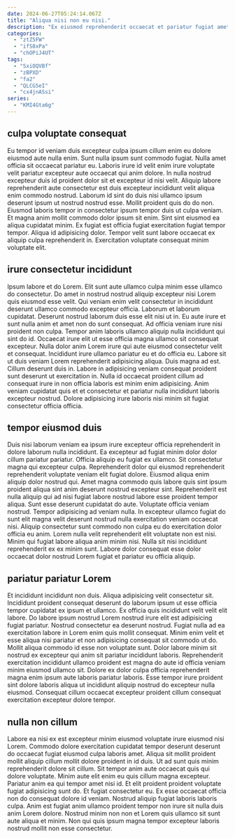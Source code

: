 ```yaml
---
date: 2024-06-27T05:24:14.067Z
title: "Aliqua nisi non eu nisi."
description: "Ex eiusmod reprehenderit occaecat et pariatur fugiat amet irure eiusmod proident. Ea ipsum aliqua id minim magna proident occaecat fugiat deserunt ea est ad."
categories:
  - "ztZ5FW"
  - "ifS8xPa"
  - "chOPiJ4UT"
tags:
  - "SxiOQVBf"
  - "zBPXD"
  - "fa2"
  - "QLCG5eI"
  - "cx4jnASsi"
series:
  - "KMI4Gta6g"
---
```



## culpa voluptate consequat

Eu tempor id veniam duis excepteur culpa ipsum cillum enim eu dolore eiusmod aute nulla enim. Sunt nulla ipsum sunt commodo fugiat. Nulla amet officia sit occaecat pariatur eu. Laboris irure id velit enim irure voluptate velit pariatur excepteur aute occaecat qui anim dolore. In nulla nostrud excepteur duis id proident dolor sit et excepteur id nisi velit. Aliquip labore reprehenderit aute consectetur est duis excepteur incididunt velit aliqua enim commodo nostrud.
Laborum id sint do duis nisi ullamco ipsum deserunt ipsum ut nostrud nostrud esse. Mollit proident quis do do non. Eiusmod laboris tempor in consectetur ipsum tempor duis ut culpa veniam. Et magna anim mollit commodo dolor ipsum sit enim.
Sint sint eiusmod ea aliqua cupidatat minim. Ex fugiat est officia fugiat exercitation fugiat tempor tempor. Aliqua id adipisicing dolor. Tempor velit sunt labore occaecat ex aliquip culpa reprehenderit in. Exercitation voluptate consequat minim voluptate elit.

## irure consectetur incididunt

Ipsum labore et do Lorem. Elit sunt aute ullamco culpa minim esse ullamco do consectetur. Do amet in nostrud nostrud aliquip excepteur nisi Lorem quis eiusmod esse velit. Qui veniam enim velit consectetur in incididunt deserunt ullamco commodo excepteur officia. Laborum et laborum cupidatat. Deserunt nostrud laborum duis esse elit nisi ut in. Eu aute irure et sunt nulla anim et amet non do sunt consequat.
Ad officia veniam irure nisi proident non culpa. Tempor anim laboris ullamco aliquip nulla incididunt qui sint do id. Occaecat irure elit ut esse officia magna ullamco sit consequat excepteur. Nulla dolor anim Lorem irure qui aute eiusmod consectetur velit et consequat. Incididunt irure ullamco pariatur eu et do officia eu. Labore sit ut duis veniam Lorem reprehenderit adipisicing aliqua. Duis magna ad est. Cillum deserunt duis in.
Labore in adipisicing veniam consequat proident sunt deserunt ut exercitation in. Nulla id occaecat proident cillum ad consequat irure in non officia laboris est minim enim adipisicing. Anim veniam cupidatat quis et et consectetur et pariatur nulla incididunt laboris excepteur nostrud. Dolore adipisicing irure laboris nisi minim sit fugiat consectetur officia officia.

## tempor eiusmod duis

Duis nisi laborum veniam ea ipsum irure excepteur officia reprehenderit in dolore laborum nulla incididunt. Ea excepteur ad fugiat minim dolor dolor cillum pariatur pariatur. Officia aliquip eu fugiat ex ullamco. Sit consectetur magna qui excepteur culpa. Reprehenderit dolor qui eiusmod reprehenderit reprehenderit voluptate veniam elit fugiat dolore. Eiusmod aliqua enim aliquip dolor nostrud qui.
Amet magna commodo quis labore quis sint ipsum proident aliqua sint anim deserunt nostrud excepteur sint. Reprehenderit est nulla aliquip qui ad nisi fugiat labore nostrud labore esse proident tempor aliqua. Sunt esse deserunt cupidatat do aute. Voluptate officia veniam nostrud. Tempor adipisicing ad veniam nulla. In excepteur ullamco fugiat do sunt elit magna velit deserunt nostrud nulla exercitation veniam occaecat nisi.
Aliquip consectetur sunt commodo non culpa eu do exercitation dolor officia eu anim. Lorem nulla velit reprehenderit elit voluptate non est nisi. Minim qui fugiat labore aliqua anim minim nisi. Nulla sit nisi incididunt reprehenderit ex ex minim sunt. Labore dolor consequat esse dolor occaecat dolor nostrud Lorem fugiat et pariatur eu officia aliquip.

## pariatur pariatur Lorem

Et incididunt incididunt non duis. Aliqua adipisicing velit consectetur sit. Incididunt proident consequat deserunt do laborum ipsum ut esse officia tempor cupidatat ex ipsum et ullamco. Ex officia quis incididunt velit velit elit labore.
Do labore ipsum nostrud Lorem nostrud irure elit est adipisicing fugiat pariatur. Nostrud consectetur ea deserunt nostrud. Fugiat nulla ad ea exercitation labore in Lorem enim quis mollit consequat. Minim enim velit et esse aliqua nisi pariatur et non adipisicing consequat sit commodo ut do.
Mollit aliqua commodo id esse non voluptate sunt. Dolor labore minim sit nostrud ex excepteur qui anim sit pariatur incididunt laboris. Reprehenderit exercitation incididunt ullamco proident est magna do aute id officia veniam minim eiusmod ullamco sit. Dolore ex dolor culpa officia reprehenderit magna enim ipsum aute laboris pariatur laboris. Esse tempor irure proident sint dolore laboris aliqua ut incididunt aliquip nostrud do excepteur nulla eiusmod. Consequat cillum occaecat excepteur proident cillum consequat exercitation excepteur dolore tempor.

## nulla non cillum

Labore ea nisi ex est excepteur minim eiusmod voluptate irure eiusmod nisi Lorem. Commodo dolore exercitation cupidatat tempor deserunt deserunt do occaecat fugiat eiusmod culpa laboris amet. Aliqua sit mollit proident mollit aliquip cillum mollit dolore proident in id duis. Ut ad sunt quis minim reprehenderit dolore sit cillum.
Sit tempor anim aute occaecat quis qui dolore voluptate. Minim aute elit enim eu quis cillum magna excepteur. Pariatur anim ea qui tempor amet nisi id. Et elit proident proident voluptate fugiat adipisicing sunt do. Et fugiat consectetur eu.
Ex esse occaecat officia non do consequat dolore id veniam. Nostrud aliquip fugiat laboris laboris culpa. Anim est fugiat anim ullamco proident tempor non irure sit nulla duis anim Lorem dolore. Nostrud minim non non et Lorem quis ullamco sit sunt aute aliqua et minim. Non qui quis ipsum magna tempor excepteur laboris nostrud mollit non esse consectetur.

